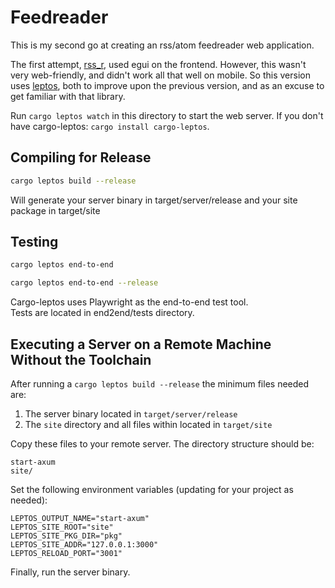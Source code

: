 # Feedreader

This is my second go at creating an rss/atom feedreader web application.

The first attempt, [rss_r](https://github.com/Wcubed/rss_r), used egui on the frontend. However, this wasn't very web-friendly, and didn't work all that well on mobile.
So this version uses [leptos](https://github.com/leptos-rs/leptos/tree/main), both to improve upon the previous version, and as an excuse to get familiar with that library.

Run `cargo leptos watch` in this directory to start the web server. If you don't have cargo-leptos: `cargo install cargo-leptos`.

## Compiling for Release
```bash
cargo leptos build --release
```

Will generate your server binary in target/server/release and your site package in target/site

## Testing
```bash
cargo leptos end-to-end
```

```bash
cargo leptos end-to-end --release
```

Cargo-leptos uses Playwright as the end-to-end test tool.  
Tests are located in end2end/tests directory.

## Executing a Server on a Remote Machine Without the Toolchain
After running a `cargo leptos build --release` the minimum files needed are:

1. The server binary located in `target/server/release`
2. The `site` directory and all files within located in `target/site`

Copy these files to your remote server. The directory structure should be:
```text
start-axum
site/
```
Set the following environment variables (updating for your project as needed):
```text
LEPTOS_OUTPUT_NAME="start-axum"
LEPTOS_SITE_ROOT="site"
LEPTOS_SITE_PKG_DIR="pkg"
LEPTOS_SITE_ADDR="127.0.0.1:3000"
LEPTOS_RELOAD_PORT="3001"
```
Finally, run the server binary.
